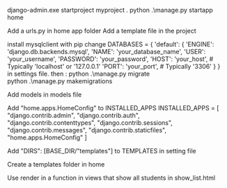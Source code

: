 django-admin.exe startproject myproject .
python .\manage.py startapp home

Add a urls.py in home app folder
Add a template file in the project

install mysqlclient with pip
change 
DATABASES = {
    'default': {
        'ENGINE': 'django.db.backends.mysql',
        'NAME': 'your_database_name',
        'USER': 'your_username',
        'PASSWORD': 'your_password',
        'HOST': 'your_host',  # Typically 'localhost' or '127.0.0.1'
        'PORT': 'your_port',  # Typically '3306'
    }
} 
in settings file.
then :
python .\manage.py migrate  
python .\manage.py makemigrations

Add models in models file

Add "home.apps.HomeConfig" to INSTALLED_APPS
INSTALLED_APPS = [
    "django.contrib.admin",
    "django.contrib.auth",
    "django.contrib.contenttypes",
    "django.contrib.sessions",
    "django.contrib.messages",
    "django.contrib.staticfiles",
    "home.apps.HomeConfig"
]

Add "DIRS": [BASE_DIR/"templates"] to TEMPLATES in setting file

Create a templates folder in home

Use render in a function in views that show all students in show_list.html